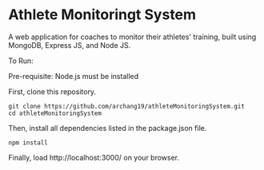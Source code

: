 # Athlete Monitoringt System

A web application for coaches to monitor their athletes' training, built using 
MongoDB, Express JS, and Node JS.

To Run:

Pre-requisite: Node.js must be installed

First, clone this repository.
```
git clone https://github.com/archang19/athleteMonitoringSystem.git
cd athleteMonitoringSystem
```

Then, install all dependencies listed in the package.json file.
```
npm install
```

Finally, load http://localhost:3000/ on your browser.